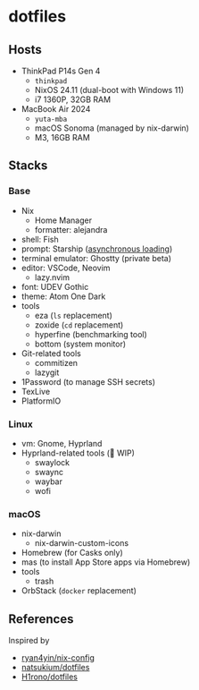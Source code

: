 # dotfiles

## Hosts

- ThinkPad P14s Gen 4
  - `thinkpad`
  - NixOS 24.11 (dual-boot with Windows 11)
  - i7 1360P, 32GB RAM
- MacBook Air 2024
  - `yuta-mba`
  - macOS Sonoma (managed by nix-darwin)
  - M3, 16GB RAM

## Stacks

### Base
- Nix
  - Home Manager
  - formatter: alejandra
- shell: Fish
- prompt: Starship ([asynchronous loading](https://gist.github.com/duament/bac0181935953b97ca71640727c9c029))
- terminal emulator: Ghostty (private beta)
- editor: VSCode, Neovim
  - lazy.nvim
- font: UDEV Gothic
- theme: Atom One Dark
- tools
  - eza (`ls` replacement)
  - zoxide (`cd` replacement)
  - hyperfine (benchmarking tool)
  - bottom (system monitor)
- Git-related tools
  - commitizen
  - lazygit
- 1Password (to manage SSH secrets)
- TexLive
- PlatformIO

### Linux
- vm: Gnome, Hyprland
- Hyprland-related tools (🚧 WIP)
  - swaylock
  - swaync
  - waybar
  - wofi

### macOS

- nix-darwin
  - nix-darwin-custom-icons
- Homebrew (for Casks only)
- mas (to install App Store apps via Homebrew)
- tools
  - trash
- OrbStack (`docker` replacement)

## References

Inspired by

- [ryan4yin/nix-config](https://github.com/ryan4yin/nix-config)
- [natsukium/dotfiles](https://github.com/natsukium/dotfiles)
- [H1rono/dotfiles](https://github.com/H1rono/dotfiles)